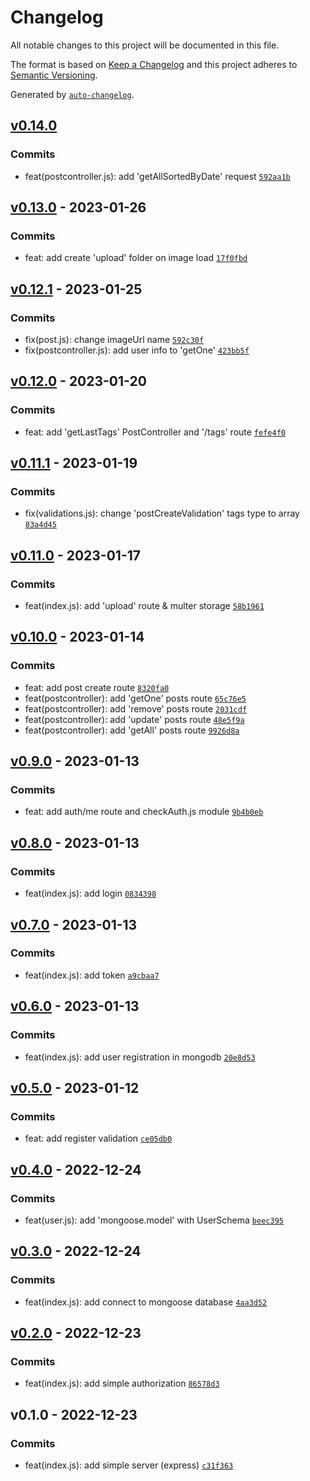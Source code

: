 # Changelog

All notable changes to this project will be documented in this file.

The format is based on [Keep a Changelog](https://keepachangelog.com/en/1.0.0/)
and this project adheres to [Semantic Versioning](https://semver.org/spec/v2.0.0.html).

Generated by [`auto-changelog`](https://github.com/CookPete/auto-changelog).

## [v0.14.0](https://github.com/WhiteDevilMan/mern-blog-backend/compare/v0.13.0...v0.14.0)

### Commits

- feat(postcontroller.js): add 'getAllSortedByDate' request [`592aa1b`](https://github.com/WhiteDevilMan/mern-blog-backend/commit/592aa1b7d1549e74dcf25dae3d06d708a89c7b22)

## [v0.13.0](https://github.com/WhiteDevilMan/mern-blog-backend/compare/v0.12.1...v0.13.0) - 2023-01-26

### Commits

- feat: add create 'upload' folder on image load [`17f0fbd`](https://github.com/WhiteDevilMan/mern-blog-backend/commit/17f0fbd9495ffa3e480216ec71d38639b49b16d6)

## [v0.12.1](https://github.com/WhiteDevilMan/mern-blog-backend/compare/v0.12.0...v0.12.1) - 2023-01-25

### Commits

- fix(post.js): change imageUrl name [`592c30f`](https://github.com/WhiteDevilMan/mern-blog-backend/commit/592c30f86a7578e369a67b25dd16c7f31753cca9)
- fix(postcontroller.js): add user info to 'getOne' [`423bb5f`](https://github.com/WhiteDevilMan/mern-blog-backend/commit/423bb5f5d3ffebd7355355e43c1391d11f2cfeef)

## [v0.12.0](https://github.com/WhiteDevilMan/mern-blog-backend/compare/v0.11.1...v0.12.0) - 2023-01-20

### Commits

- feat: add 'getLastTags' PostController and '/tags' route [`fefe4f0`](https://github.com/WhiteDevilMan/mern-blog-backend/commit/fefe4f0b1e8f5bf9bbaf6f253f87f7c69bcd7d29)

## [v0.11.1](https://github.com/WhiteDevilMan/mern-blog-backend/compare/v0.11.0...v0.11.1) - 2023-01-19

### Commits

- fix(validations.js): change 'postCreateValidation' tags type to array [`83a4d45`](https://github.com/WhiteDevilMan/mern-blog-backend/commit/83a4d450fcb9a717d9ea7017e3fe1e8a7383dde7)

## [v0.11.0](https://github.com/WhiteDevilMan/mern-blog-backend/compare/v0.10.0...v0.11.0) - 2023-01-17

### Commits

- feat(index.js): add 'upload' route & multer storage [`58b1961`](https://github.com/WhiteDevilMan/mern-blog-backend/commit/58b19618a553b09d8ce1987bf3010053a5520797)

## [v0.10.0](https://github.com/WhiteDevilMan/mern-blog-backend/compare/v0.9.0...v0.10.0) - 2023-01-14

### Commits

- feat: add post create route [`8320fa0`](https://github.com/WhiteDevilMan/mern-blog-backend/commit/8320fa005abd6af5f533797f6d52cf7f20566c2a)
- feat(postcontroller): add 'getOne' posts route [`65c76e5`](https://github.com/WhiteDevilMan/mern-blog-backend/commit/65c76e587d93c6bf7f22961a09852da237ab812c)
- feat(postcontroller): add 'remove' posts route [`2031cdf`](https://github.com/WhiteDevilMan/mern-blog-backend/commit/2031cdfecb9335d3197fc8e2baa05cda68e4e5bf)
- feat(postcontroller): add 'update' posts route [`48e5f9a`](https://github.com/WhiteDevilMan/mern-blog-backend/commit/48e5f9a553b783bdae8279a9c29185d05aa97359)
- feat(postcontroller): add 'getAll' posts route [`9926d8a`](https://github.com/WhiteDevilMan/mern-blog-backend/commit/9926d8afaa56b585b8be0afa293447237f8f8e55)

## [v0.9.0](https://github.com/WhiteDevilMan/mern-blog-backend/compare/v0.8.0...v0.9.0) - 2023-01-13

### Commits

- feat: add auth/me route and checkAuth.js module [`9b4b0eb`](https://github.com/WhiteDevilMan/mern-blog-backend/commit/9b4b0eb4e1093ccc6b1312439a48a9c0b1e0a1c5)

## [v0.8.0](https://github.com/WhiteDevilMan/mern-blog-backend/compare/v0.7.0...v0.8.0) - 2023-01-13

### Commits

- feat(index.js): add login [`0834398`](https://github.com/WhiteDevilMan/mern-blog-backend/commit/08343987c931e7e9c27e0996dafbf51f489424b1)

## [v0.7.0](https://github.com/WhiteDevilMan/mern-blog-backend/compare/v0.6.0...v0.7.0) - 2023-01-13

### Commits

- feat(index.js): add token [`a9cbaa7`](https://github.com/WhiteDevilMan/mern-blog-backend/commit/a9cbaa77073c9b2966a21cc90f1eb2edccd4721a)

## [v0.6.0](https://github.com/WhiteDevilMan/mern-blog-backend/compare/v0.5.0...v0.6.0) - 2023-01-13

### Commits

- feat(index.js): add user registration in mongodb [`20e8d53`](https://github.com/WhiteDevilMan/mern-blog-backend/commit/20e8d53ca932a75bd482741763fd6415d88c28da)

## [v0.5.0](https://github.com/WhiteDevilMan/mern-blog-backend/compare/v0.4.0...v0.5.0) - 2023-01-12

### Commits

- feat: add register validation [`ce05db0`](https://github.com/WhiteDevilMan/mern-blog-backend/commit/ce05db0c9182d6cc8a11d279a3cd42368ed761da)

## [v0.4.0](https://github.com/WhiteDevilMan/mern-blog-backend/compare/v0.3.0...v0.4.0) - 2022-12-24

### Commits

- feat(user.js): add 'mongoose.model' with UserSchema [`beec395`](https://github.com/WhiteDevilMan/mern-blog-backend/commit/beec395954d3c8d37aa4a3cf48f079a73a2c286c)

## [v0.3.0](https://github.com/WhiteDevilMan/mern-blog-backend/compare/v0.2.0...v0.3.0) - 2022-12-24

### Commits

- feat(index.js): add connect to mongoose database [`4aa3d52`](https://github.com/WhiteDevilMan/mern-blog-backend/commit/4aa3d52e931e34fb6ae13a34e7053bff8f871612)

## [v0.2.0](https://github.com/WhiteDevilMan/mern-blog-backend/compare/v0.1.0...v0.2.0) - 2022-12-23

### Commits

- feat(index.js): add simple authorization [`86578d3`](https://github.com/WhiteDevilMan/mern-blog-backend/commit/86578d3d0bb756adda93cdd0a31f75d805cc9fa1)

## v0.1.0 - 2022-12-23

### Commits

- feat(index.js): add simple server (express) [`c31f363`](https://github.com/WhiteDevilMan/mern-blog-backend/commit/c31f3635c773eb37ab91fa660657d1c351fc13c0)
